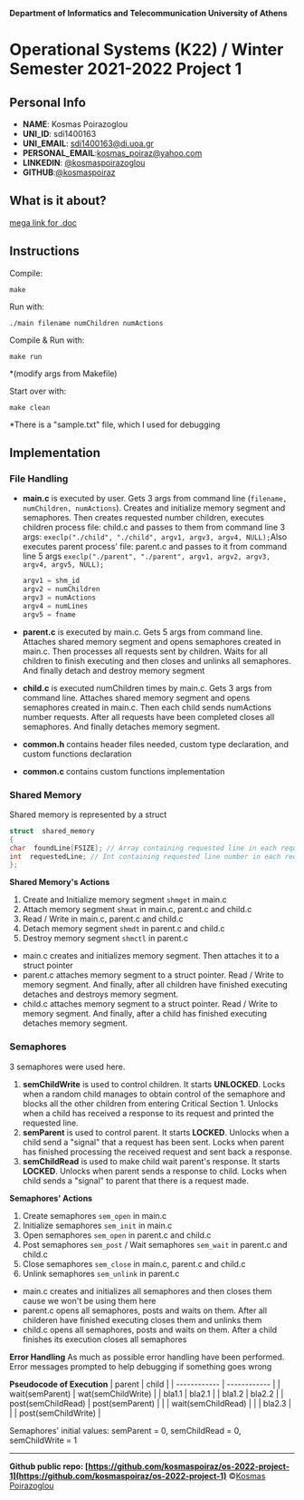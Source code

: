 
   ****Department of Informatics and Telecommunication
University of Athens****

# **Operational Systems (K22) / Winter Semester 2021-2022 Project 1**

## Personal Info

 - **NAME**: Kosmas Poirazoglou
 - **UNI_ID**: sdi1400163
 - **UNI_EMAIL**: [sdi1400163@di.uoa.gr](mailto:sdi1400163@di.uoa.gr)
 - **PERSONAL_EMAIL**:[kosmas_poiraz@yahoo.com](mailto:kosmas_poiraz@yahoo.com)
 - **LINKEDIN**: [@kosmaspoirazoglou](https://www.linkedin.com/in/kosmas-poirazoglou/)
 - **GITHUB**:[@kosmaspoiraz](https://github.com/kosmaspoiraz)

## What is it about?
[mega link for .doc](https://mega.nz/file/wnA1yaKI#0VqYOwYXC1Vj9hfShOscai5ye0mxv1sX9__3oVwAm5k)

## Instructions
Compile:
```console
make
``` 
Run  with:
```console
./main filename numChildren numActions 
```
Compile & Run with:
```console
make run
```
*(modify args from Makefile)  

Start over with:
```console
make clean
```
 *There is a "sample.txt" file, which I used for debugging

## Implementation
### File Handling

 - **main.c** is executed by user. Gets 3 args from command line (`filename, numChildren, numActions`). Creates and initialize memory segment and semaphores. Then creates requested number children, executes children process file: child.c and passes to them from command line 3 args: `execlp("./child", "./child", argv1, argv3, argv4, NULL);`Also executes parent process' file: parent.c and passes to it from command line 5 args `execlp("./parent", "./parent", argv1, argv2, argv3, argv4, argv5, NULL);`
	```c
	argv1 = shm_id
	argv2 = numChildren
	argv3 = numActions
	argv4 = numLines
	argv5 = fname
	```	
	
 - **parent.c** is executed by main.c. Gets 5 args from command line. Attaches shared memory segment and opens semaphores created in main.c. Then processes all requests sent by children. Waits for all children to finish executing and then closes and unlinks all semaphores. And finally detach and destroy memory segment
 - **child.c** is executed numChildren times by main.c. Gets 3 args from command line. Attaches shared memory segment and opens semaphores created in main.c. Then each child sends numActions number requests. After all requests have been completed closes all semaphores. And finally detaches memory segment.
 - **common.h** contains header files needed, custom type declaration, and custom functions declaration
 - **common.c** contains custom functions implementation

### Shared Memory
Shared memory is represented by a struct
```c
struct  shared_memory
{
char  foundLine[FSIZE]; // Array containing requested line in each request
int  requestedLine;	// Int containing requested line number in each request
};
```
**Shared Memory's Actions**

 1. Create and Initialize memory segment `shmget` in main.c
 2. Attach memory segment `shmat` in main.c, parent.c and child.c
 3. Read / Write in main.c, parent.c and child.c
 4. Detach memory segment `shmdt` in parent.c and child.c
 5. Destroy memory segment `shmctl` in parent.c 

- main.c creates and initializes memory segment. Then attaches it to a struct pointer
- parent.c attaches memory segment to a struct pointer. Read / Write to memory segment. And finally, after all children have finished executing detaches and destroys memory segment.
- child.c attaches memory segment to a struct pointer. Read / Write to memory segment. And finally, after a child has finished executing detaches memory segment.

### Semaphores
3 semaphores were used here.

 1. **semChildWrite** is used to control children. It starts **UNLOCKED**. Locks when a random child manages to obtain control of the semaphore and blocks all the other children from entering Critical Section 1. Unlocks when a child has received a response to its request and printed the requested line.
 2. **semParent** is used to control parent. It starts **LOCKED**. Unlocks when a child send a "signal" that a request has been sent. Locks when parent has finished processing the received request and sent back a response.
 3. **semChildRead** is used to make child wait parent's response. It starts **LOCKED**. Unlocks when parent sends a response to child. Locks when child sends a "signal" to parent that there is a request made.

**Semaphores' Actions**

 1. Create semaphores `sem_open` in main.c
 2. Initialize semaphores `sem_init` in main.c
 3. Open semaphores `sem_open` in parent.c and child.c
 4. Post semaphores `sem_post` / Wait semaphores `sem_wait` in parent.c and child.c
 5. Close semaphores `sem_close` in main.c, parent.c and child.c
 6. Unlink semaphores `sem_unlink` in parent.c

- main.c creates and initializes all semaphores and then closes them cause we won't be using them here
- parent.c opens all semaphores, posts and waits on them. After all childeren have finished executing closes them and unlinks them
- child.c opens all semaphores, posts and waits on them. After a child finishes its execution closes all semaphores

**Error Handling**
As much as possible error handling have been performed. Error messages prompted to help debugging if something goes wrong

**Pseudocode of Execution**
| parent  | child   |
| ------------ | ------------ |
|  wait(semParent) | wat(semChildWrite)  |
|  bla1.1 | bla2.1  |
|  bla1.2 |  bla2.2 |
|  post(semChildRead) | post(semParent)  |
|   | wait(semChildRead)  |
|   |  bla2.3 |
|   |  post(semChildWrite) |

Semaphores' initial values:
	semParent = 0, semChildRead = 0, semChildWrite = 1



----
**Github public repo: [https://github.com/kosmaspoiraz/os-2022-project-1](https://github.com/kosmaspoiraz/os-2022-project-1)**
&copy;[Kosmas Poirazoglou](https://www.linkedin.com/in/kosmas-poirazoglou/)